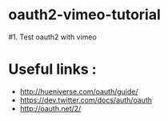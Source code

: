 oauth2-vimeo-tutorial
=====================

#1. Test oauth2 with vimeo

Useful links : 
===============



- http://hueniverse.com/oauth/guide/
- https://dev.twitter.com/docs/auth/oauth
- http://oauth.net/2/

